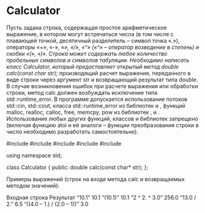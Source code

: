 # Calculator

Пусть задана строка, содержащая простое арифметическое выражение, в котором могут встречаться числа 
(в том числе с плавающей точкой, десятичный разделитель – символ точка «.»), операторы «+», «-», «*», «/», «^» 
(«^» – оператор возведение в степень) и скобки «(», «)». Строка может содержать любое количество пробельных 
символов и символов табуляции.
Необходимо написать класс Calculator, который предоставляет открытый метод double calc(const char* str); 
производящий расчет выражения, переданного в виде строки через аргумент str и возвращающий результат типа double. 
В случае возникновения ошибок при расчете выражения или обработки строки, метод calc должен возбуждать 
исключение типа std::runtime_error. 
В программе допускается использование потоков std::cin, std::cout, класса std::runtime_error из 
библиотек <iostream> и <exception>, функций malloc, realloc, calloc, free, memcpy, pow из библиотек <cstdlib>, 
<cstring> и <cmath>. Использование любых других функций, классов и библиотек запрещено 
(включая функцию atoi и её аналоги – функции преобразования строки в число необходимо разработать самостоятельно). 

#include <exception>
#include <iostream>
#include <cstdlib>
#include <cstring>
#include <cmath>

using namespace std;

class Calculator {
public:
	double calc(const char* str);
};

Примеры выражений (строк на входе метода calc и возвращаемых методом значений):

Входная строка				Результат
“10.1”						10.1
“(10.1)”					10.1
“2 ^ 2. ^ 3.0”				256.0
“13.0 / 2.”					6.5
“((4.0 – 1.) / (2.0 – 1))”	3.0

